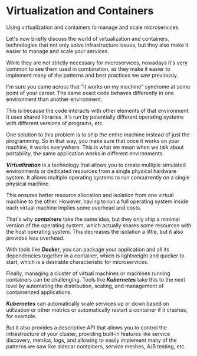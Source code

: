 # Virtualization and Containers

Using virtualization and containers to manage and scale microservices.

Let's now briefly discuss the world of virtualization and containers, technologies that not only solve infrastructure issues, but they also make it easier to manage and scale your services.

While they are not strictly necessary for microservices, nowadays it's very common to see them used in combination, as they make it easier to implement many of the patterns and best practices we saw previously.

I'm sure you came across that "it works on my machine" syndrome at some point of your career.
The same exact code behaves differently in one environment than another environment.

This is because the code interacts with other elements of that environment. It uses shared libraries. It's run by potentially different operating systems with different versions of programs, etc.

One solution to this problem is to ship the entire machine instead of just the programming. So in that way, you make sure that once it works on your machine, it works everywhere.
This is what we mean when we talk about portability, the same application works in different environments.

**_Virtualization_** is a technology that allows you to create multiple simulated environments or dedicated resources from a single physical hardware system. It allows multiple operating systems to run concurrently on a single physical machine.

This ensures better resource allocation and isolation from one virtual machine to the other. However, having to run a full operating system inside each virtual machine implies some overhead and costs.

That's why **_containers_** take the same idea, but they only ship a minimal version of the operating system, which actually shares some resources with the host operating system.
This decreases the isolation a little, but it also provides less overhead.

With tools like **_Docker_**, you can package your application and all its dependencies together in a container, which is lightweight and quicker to start, which is a desirable characteristic for microservices.

Finally, managing a cluster of virtual machines or machines running containers can be challenging. Tools like **_Kubernetes_** take this to the next level by automating the distribution, scaling, and management of containerized applications.

**_Kubernetes_** can automatically scale services up or down based on utilization or other metrics or automatically restart a container if it crashes, for example.

But it also provides a descriptive API that allows you to control the infrastructure of your cluster, providing built‑in features like service discovery, metrics, logs, and allowing to easily implement many of the patterns we saw like sidecar containers, service meshes, A/B testing, etc.
